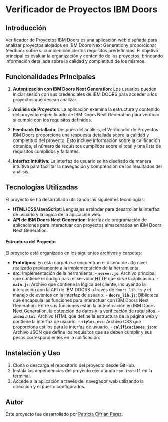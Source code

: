 # Verificador de Proyectos IBM Doors
## Introducción
Verificador de Proyectos IBM Doors es una aplicación web diseñada para analizar proyectos alojados en IBM Doors Next Generationy proporcionar feedback sobre si cumplen con ciertos requisitos predefinidos. El objetivo principal es evaluar la organización y contenido de los proyectos, brindando información detallada sobre la calidad y completitud de los mismos.

## Funcionalidades Principales
1. **Autenticación con IBM Doors Next Generation**: Los usuarios pueden iniciar sesión con sus credenciales de IBM DOORS para acceder a los proyectos que desean analizar.
   
2. **Análisis de Proyectos**: La aplicación examina la estructura y contenido del proyecto especificado de IBM Doors Next Generation para verificar si cumple con los requisitos definidos.

3. **Feedback Detallado**: Después del análisis, el Verificador de Proyectos IBM Doors proporciona una respuesta detallada sobre la calidad y completitud del proyecto. Esto incluye información sobre la calificación obtenida, el número de requisitos cumplidos sobre el total y una lista de requisitos cumplidos y faltantes.

4. **Interfaz Intuitiva**: La interfaz de usuario se ha diseñado de manera intuitiva para facilitar la navegación y comprensión de los resultados del análisis.

## Tecnologías Utilizadas
El proyecto se ha desarrollado utilizando las siguientes tecnologías:
- **HTML/CSS/JavaScript**: Lenguajes estándar para desarrollar la interfaz de usuario y la lógica de la aplicación web.
- **API de IBM Doors Next Generation**: Interfaz de programación de aplicaciones para interactuar con proyectos almacenados en IBM Doors Next Generation.

#### Estructura del Proyecto
El proyecto está organizado en los siguientes archivos y carpetas:
- **Prototipos**: En esta carpeta se encuentran el diseño de alto nivel realizado previamente a la implementación de la herramienta.
- **src**: Implementación de la herramienta:
      - **`server.js`**: Archivo principal que contiene el código para el servidor HTTP que sirve la aplicación.
      - **`main.js`**: Archivo que contiene la lógica del cliente, incluyendo la interacción con la API de IBM DOORS a través de `doors_lib.js` y el manejo de eventos en la interfaz de usuario.
      - **`doors_lib.js`**: Biblioteca que encapsula las funciones para interactuar con IBM Doors Next Generation. Entre sus funciones están la autenticación en IBM Doors Next Generation, la obtención de datos y la verificación de requisitos.
      - **`index.html`**: Archivo HTML que define la estructura de la página web y contiene la interfaz de usuario.
      - **`styles.css`**: Archivo CSS que proporciona estilos para la interfaz de usuario.
      - **`calificaciones.json`**: Archivo JSON que define los requisitos que se deben cumplir y sus pesos correspondientes en la calificación.

## Instalación y Uso
1. Clona o descarga el repositorio del proyecto desde GitHub.
2. Instala las dependencias del proyecto ejecutando `npm install` en la terminal.
3. Accede a la aplicación a través del navegador web utilizando la dirección y el puerto configurados.

## Autor

Este proyecto fue desarrollado por [Patricia Cifrián Pérez](https://github.com/patricifrian).
